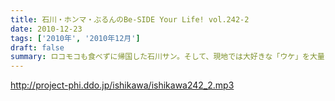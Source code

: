 ```yaml
---
title: 石川・ホンマ・ぶるんのBe-SIDE Your Life! vol.242-2
date: 2010-12-23
tags: ['2010年', '2010年12月']
draft: false
summary: ロコモコも食べずに帰国した石川サン。そして、現地では大好きな「ウケ」を大量に捕獲してきたらしいのですが・・・NAMAE
---
```


http://project-phi.ddo.jp/ishikawa/ishikawa242_2.mp3
